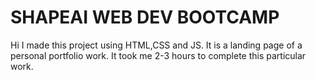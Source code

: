 # SHAPEAI WEB DEV BOOTCAMP



Hi I made this project using HTML,CSS and JS. It is a landing page of a personal portfolio work.
It took me 2-3 hours to complete this particular work.

  
